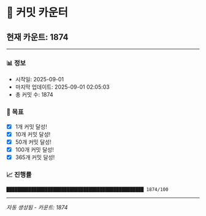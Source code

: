 # 🔢 커밋 카운터

## 현재 카운트: 1874

---

### 📊 정보
- 시작일: 2025-09-01
- 마지막 업데이트: 2025-09-01 02:05:03
- 총 커밋 수: 1874

### 🎯 목표
- [x] 1개 커밋 달성!
- [x] 10개 커밋 달성!
- [x] 50개 커밋 달성!
- [x] 100개 커밋 달성!
- [x] 365개 커밋 달성!

### 📈 진행률
```
██████████████████████████████████████████████████ 1874/100
```

---
*자동 생성됨 - 카운트: 1874*
